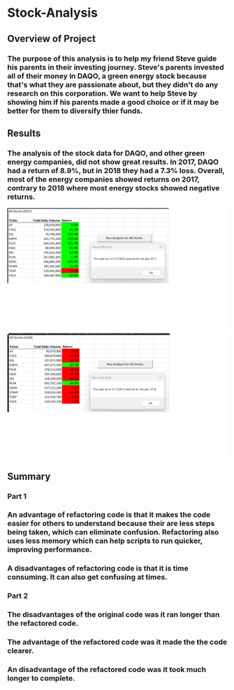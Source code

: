 # Stock-Analysis

## Overview of Project
### The purpose of this analysis is to help my friend Steve guide his parents in their investing journey. Steve's parents invested all of their money in DAQO, a green energy stock because that's what they are passionate about, but they didn't do any research on this corporation. We want to help Steve by showing him if his parents made a good choice or if it may be better for them to diversify thier funds. 

## Results
### The analysis of the stock data for DAQO, and other green energy companies, did not show great results. In 2017, DAQO had a return of 8.9%, but in 2018 they had a 7.3% loss. Overall, most of the energy companies showed returns on 2017, contrary to 2018 where most energy stocks showed negative returns. 
![All_Stocks_2017/Run-time](All_Stocks_2017.png)
![All_Stocks_2018/Run-time](All_Stocks_2018.png)
## Summary
### Part 1
### An advantage of refactoring code is that it makes the code easier for others to understand because their are less steps being taken, which can eliminate confusion. Refactoring also uses less memory which can help scripts to run quicker, improving performance. 
### A disadvantages of refactoring code is that it is time consuming. It can also get confusing at times. 

### Part 2
### The disadvantages of the original code was it ran longer than the refactored code. 
### The advantage of the refactored code was it made the the code clearer. 
### An disadvantage of the refactored code was it took much longer to complete. 
